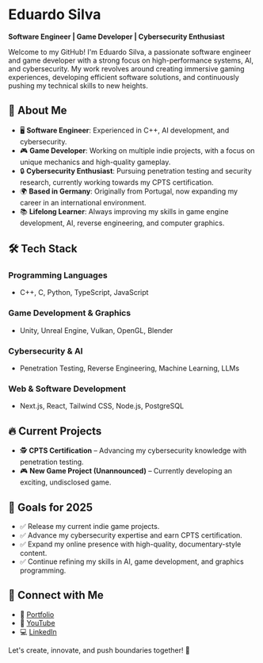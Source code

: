 # Eduardo Silva

**Software Engineer | Game Developer | Cybersecurity Enthusiast**

Welcome to my GitHub! I'm Eduardo Silva, a passionate software engineer and game developer with a strong focus on high-performance systems, AI, and cybersecurity. My work revolves around creating immersive gaming experiences, developing efficient software solutions, and continuously pushing my technical skills to new heights.

## 🚀 About Me
- 🖥 **Software Engineer**: Experienced in C++, AI development, and cybersecurity.
- 🎮 **Game Developer**: Working on multiple indie projects, with a focus on unique mechanics and high-quality gameplay.
- 🔒 **Cybersecurity Enthusiast**: Pursuing penetration testing and security research, currently working towards my CPTS certification.
- 🌍 **Based in Germany**: Originally from Portugal, now expanding my career in an international environment.
- 📚 **Lifelong Learner**: Always improving my skills in game engine development, AI, reverse engineering, and computer graphics.

## 🛠 Tech Stack
### **Programming Languages**
- C++, C, Python, TypeScript, JavaScript

### **Game Development & Graphics**
- Unity, Unreal Engine, Vulkan, OpenGL, Blender

### **Cybersecurity & AI**
- Penetration Testing, Reverse Engineering, Machine Learning, LLMs

### **Web & Software Development**
- Next.js, React, Tailwind CSS, Node.js, PostgreSQL

## 🔥 Current Projects  
- 🕵️ **CPTS Certification** – Advancing my cybersecurity knowledge with penetration testing.  
- 🎮 **New Game Project (Unannounced)** – Currently developing an exciting, undisclosed game.  

## 🎯 Goals for 2025
- ✅ Release my current indie game projects.
- ✅ Advance my cybersecurity expertise and earn CPTS certification.
- ✅ Expand my online presence with high-quality, documentary-style content.
- ✅ Continue refining my skills in AI, game development, and graphics programming.

## 📢 Connect with Me
- 💼 [Portfolio](https://eduardo79silva.github.io/)
- 🎥 [YouTube](https://www.youtube.com/@eduardo-silva-79)
- 💻 [LinkedIn](https://www.linkedin.com/in/eduardosilva)

Let's create, innovate, and push boundaries together! 🚀


